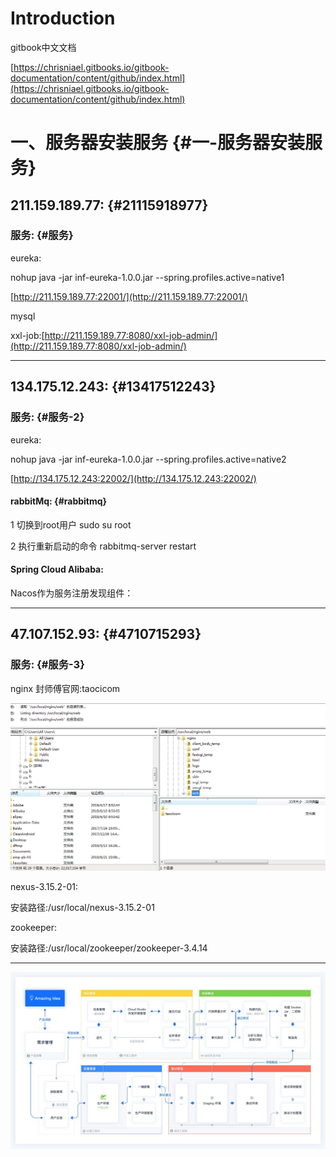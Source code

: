 # Introduction

gitbook中文文档

[https://chrisniael.gitbooks.io/gitbook-documentation/content/github/index.html](https://chrisniael.gitbooks.io/gitbook-documentation/content/github/index.html)

# 一、服务器安装服务 {#一-服务器安装服务}

## 211.159.189.77: {#21115918977}

### 服务: {#服务}

eureka:

nohup java -jar inf-eureka-1.0.0.jar --spring.profiles.active=native1

[http://211.159.189.77:22001/](http://211.159.189.77:22001/)

mysql

xxl-job:[http://211.159.189.77:8080/xxl-job-admin/](http://211.159.189.77:8080/xxl-job-admin/)

---

## 134.175.12.243: {#13417512243}

### 服务: {#服务-2}

eureka:

nohup java -jar inf-eureka-1.0.0.jar --spring.profiles.active=native2

[http://134.175.12.243:22002/](http://134.175.12.243:22002/)

#### rabbitMq: {#rabbitmq}

1 切换到root用户 sudo su root

2 执行重新启动的命令 rabbitmq-server restart

#### Spring Cloud Alibaba:

Nacos作为服务注册发现组件：

---

## 47.107.152.93: {#4710715293}

### 服务: {#服务-3}

nginx 封师傅官网:taocicom

![](/assets/微信截图_20190712114223.png)

nexus-3.15.2-01:

安装路径:/usr/local/nexus-3.15.2-01

zookeeper:

安装路径:/usr/local/zookeeper/zookeeper-3.4.14

---

![](/assets/微信图片_20190625154318.jpg)

